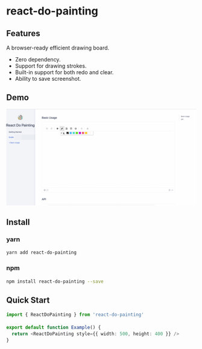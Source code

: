 # react-do-painting

## Features

A browser-ready efficient drawing board.

- Zero dependency.
- Support for drawing strokes.
- Built-in support for both redo and clear.
- Ability to save screenshot.

## Demo

![](https://raw.githubusercontent.com/leftstick/react-do-painting/main/public/demo.gif)

## Install

### yarn

```bash
yarn add react-do-painting
```

### npm

```bash
npm install react-do-painting --save
```

## Quick Start

```typescript
import { ReactDoPainting } from 'react-do-painting'

export default function Example() {
  return <ReactDoPainting style={{ width: 500, height: 400 }} />
}
```
